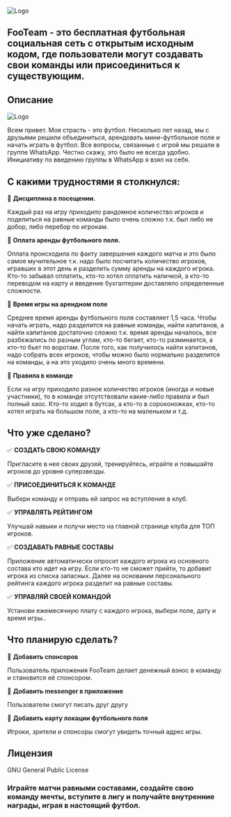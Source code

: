 ![Logo](https://footeam.ru/wp-content/uploads/2020/09/logo-2.png "FooTeam")

## FooTeam - это бесплатная футбольная социальная сеть с открытым исходным кодом, где пользователи могут создавать свои команды или присоединиться к существующим. 

## Описание
![Logo](https://footeam.ru/wp-content/uploads/2020/11/vertecalRus.png "FooTeam")

Всем привет. Моя страсть - это футбол. Несколько лет назад, мы с друзьями решили объединиться, арендовать мини-футбольное поле и начать играть в футбол. Все вопросы, связанные с игрой мы решали в группе WhatsApp. Честно скажу, это было не всегда удобно. Инициативу по введению группы в WhatsApp я взял на себя.

## С какими трудностями я столкнулся:

:black_square_button: **Дисциплина в посещении.**

Каждый раз на игру приходило рандомное количество игроков и поделиться на равные команды было очень сложно т.к. был либо не добор, либо перебор по игрокам.

:black_square_button: **Оплата аренды футбольного поля.**

Оплата происходила по факту завершения каждого матча и это было самое мучительное т.к. надо было посчитать количество игроков, игравших в этот день и разделить сумму аренды на каждого игрока. Кто-то забывал оплатить, кто-то хотел оплатить наличкой, а кто-то переводом на карту и введение бухгалтерии доставляло определенные сложности.

:black_square_button: **Время игры на арендном поле**

Среднее время аренды футбольного поля составляет 1,5 часа. Чтобы начать играть, надо разделится на равные команды, найти капитанов, а найти капитанов достаточно сложно т.к. время аренды началось, все разбежались по разным углам, кто-то бегает, кто-то разминается, а кто-то бьет по воротам. После того, как получилось найти капитанов, надо собрать всех игроков, чтобы можно было нормально разделится на команды, а на это уходило очень много времени.

:black_square_button: **Правила в команде**

Если на игру приходило разное количество игроков (иногда и новые участники), то в команде отсутствовали какие-либо правила и был полный хаос. Кто-то ходил в бутсах, а кто-то в сороконожках, кто-то хотел играть на большом поле, а кто-то на маленьком и т.д.

## Что уже сделано?

:white_check_mark: **СОЗДАТЬ СВОЮ КОМАНДУ**

Пригласите в нее своих друзей, тренируйтесь, играйте и повышайте игроков до уровня суперзвезды.

:white_check_mark: **ПРИСОЕДИНИТЬСЯ К КОМАНДЕ**

Выбери команду и отправь ей запрос на вступление в клуб.

:white_check_mark: **УПРАВЛЯТЬ РЕЙТИНГОМ**

Улучшай навыки и получи место на главной странице клуба для ТОП игроков.

:white_check_mark: **СОЗДАВАТЬ РАВНЫЕ СОСТАВЫ**

Приложение автоматически опросит каждого игрока из основного состава кто идет на игру. Если кто-то не сможет прийти, то добавит игрока из списка запасных. Далее на основании персонального рейтинга каждого игрока разделит на равные составы.

:white_check_mark: **УПРАВЛЯЙ СВОЕЙ КОМАНДОЙ**

Установи ежемесячную плату с каждого игрока, выбери поле, дату и время игры..

## Что планирую сделать?

:black_square_button: **Добавить спонсоров**

Пользователь приложения FooTeam делает денежный взнос в команду и становится её спонсором.

:black_square_button: **Добавить messenger в приложение**

Пользователи смогут писать друг другу

:black_square_button: **Добавить карту локации футбольного поля**

Игроки, зрители и спонсоры смогут увидеть точный адрес игры.

## Лицензия

GNU General Public License

### Играйте матчи равными составами, создайте свою команду мечты, вступите в лигу и получайте внутренние награды, играя в настоящий футбол.

